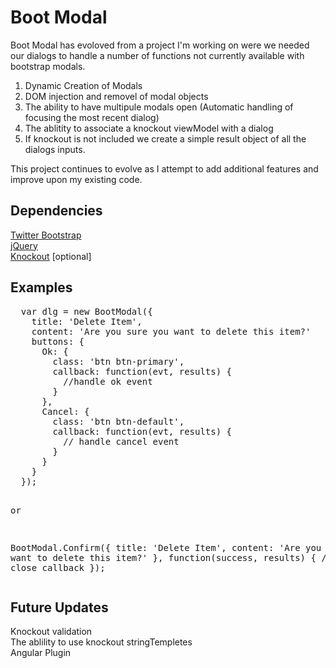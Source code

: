 Boot Modal
==========

Boot Modal has evoloved from a project I'm working on were we needed our dialogs to handle a number of functions
not currently available with bootstrap modals. 

1. Dynamic Creation of Modals
2. DOM injection and removel of modal objects
3. The ability to have multipule modals open (Automatic handling of focusing the most recent dialog)
4. The ablitity to associate a knockout viewModel with a dialog
5. If knockout is not included we create a simple result object of all the dialogs inputs. 

This project continues to evolve as I attempt to add additional features and improve upon my existing code.

<h2>Dependencies</h2>

<a href="http://getbootstrap.com/" title="Get Bootstrap">Twitter Bootstrap</a><br />
<a href="http://jquery.com/" title="jQuery">jQuery</a><br />
<a href="http://knockoutjs.com/" title="Knockout.js">Knockout</a> [optional]<br />


<h2>Examples</h2>
<pre>
  var dlg = new BootModal({
    title: 'Delete Item',
    content: 'Are you sure you want to delete this item?'
    buttons: {
      Ok: {
        class: 'btn btn-primary',
        callback: function(evt, results) {
          //handle ok event
        }
      },
      Cancel: {
        class: 'btn btn-default',
        callback: function(evt, results) {
          // handle cancel event
        }
      }
    }
  });
  
  or
  
  BootModal.Confirm({
    title: 'Delete Item',
    content: 'Are you sure you want to delete this item?'
  }, function(success, results) {
    //handle close callback
  });
</pre>


<h2>Future Updates</h2>

Knockout validation<br />
The ablility to use knockout stringTempletes<br />
Angular Plugin
